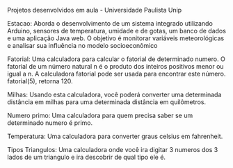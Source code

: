 Projetos desenvolvidos em aula - Universidade Paulista Unip

Estacao: Aborda o desenvolvimento de um sistema integrado utilizando Arduino,
sensores de temperatura, umidade e de gotas, um banco de dados e uma aplicação
Java web. O objetivo é monitorar variáveis meteorológicas e analisar sua influência no
modelo socioeconômico

Fatorial: Uma calculadora para calcular o fatorial de determinado numero. O fatorial de um número natural n é o produto dos inteiros positivos menor ou igual a n. A calculadora fatorial pode ser usada para encontrar este número.
fatorial(5), retorna 120.

Milhas: Usando esta calculadora, você poderá converter uma determinada distância em milhas para uma determinada distância em quilômetros.

Numero primo: Uma calculadora para quem precisa saber se um determinado numero é primo.

Temperatura: Uma calculadora para converter graus celsius em fahrenheit.

Tipos Triangulos: Uma calculadora onde você ira digitar 3 numeros dos 3 lados de um triangulo e ira descobrir de qual tipo ele é.



